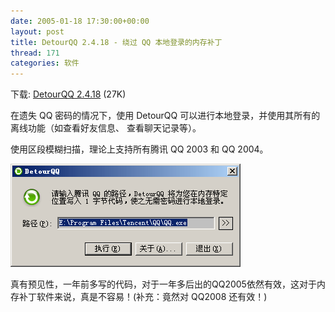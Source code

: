 ```yaml
---
date: 2005-01-18 17:30:00+00:00
layout: post
title: DetourQQ 2.4.18 - 绕过 QQ 本地登录的内存补丁
thread: 171
categories: 软件
---
```


下载: [DetourQQ 2.4.18](/assets/1099686085.rar) (27K)

  


在遗失 QQ 密码的情况下，使用 DetourQQ 可以进行本地登录，并使用其所有的离线功能（如查看好友信息、 查看聊天记录等）。

  


使用区段模糊扫描，理论上支持所有腾讯 QQ 2003 和 QQ 2004。

  


![](/assets/1099839200.gif)

  


真有预见性，一年前多写的代码，对于一年多后出的QQ2005依然有效，这对于内存补丁软件来说，真是不容易！(补充：竟然对 QQ2008 还有效！)

  

